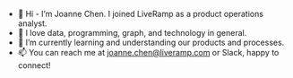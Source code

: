 - 👋 Hi - I’m Joanne Chen. I joined LiveRamp as a product operations analyst. 
- 👀 I love data, programming, graph, and technology in general.
- 🌱 I’m currently learning and understanding our products and processes.
- 📫 You can reach me at joanne.chen@liveramp.com or Slack, happy to connect!

<!---
JoanneLR/JoanneLR is a ✨ special ✨ repository because its `README.md` (this file) appears on your GitHub profile.
You can click the Preview link to take a look at your changes.
--->
